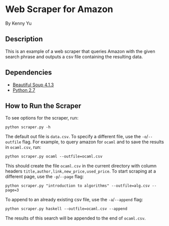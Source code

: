Web Scraper for Amazon
======================

By Kenny Yu

## Description

This is an example of a web scraper that queries Amazon with the given search phrase and outputs a csv file containing the resulting data.

## Dependencies

* [Beautiful Soup 4.1.3](http://www.crummy.com/software/BeautifulSoup/)
* [Python 2.7](http://www.python.org/download/releases/2.7/)

## How to Run the Scraper

To see options for the scraper, run:

    python scraper.py -h

The default out file is `data.csv`. To specify a different file, use the `-o`/`--outfile` flag. For example, to query amazon for `ocaml` and to save the results in `ocaml.csv`, run:

    python scraper.py ocaml --outfile=ocaml.csv

This should create the file `ocaml.csv` in the current directory with column headers `title,author,link,new_price,used_price`. To start scraping at a different page, use the `-p`/`--page` flag:

    python scraper.py "introduction to algorithms" --outfile=alg.csv --page=3

To append to an already existing csv file, use the `-a`/`--append` flag:

    python scraper.py haskell --outfile=ocaml.csv --append

The results of this search will be appended to the end of `ocaml.csv`.
